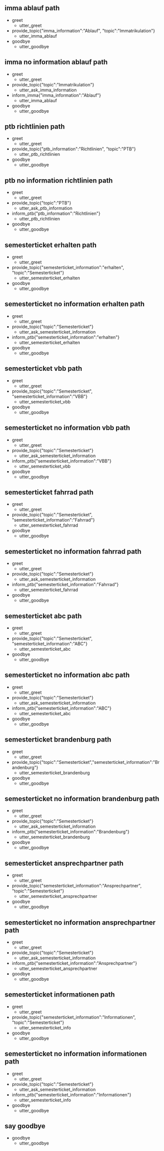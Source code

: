 ## imma ablauf path
* greet
  - utter_greet
* provide_topic{"imma_information":"Ablauf", "topic":"Immatrikulation"}
  - utter_imma_ablauf
* goodbye
  - utter_goodbye

## imma no information ablauf path
* greet
  - utter_greet
* provide_topic{"topic":"Immatrikulation"}
  - utter_ask_imma_information
* inform_imma{"imma_information":"Ablauf"}
  - utter_imma_ablauf
* goodbye
  - utter_goodbye

## ptb richtlinien path
* greet
  - utter_greet
* provide_topic{"ptb_information":"Richtlinien", "topic":"PTB"}
  - utter_ptb_richtlinien
* goodbye
  - utter_goodbye

## ptb no information richtlinien path
* greet
  - utter_greet
* provide_topic{"topic":"PTB"}
  - utter_ask_ptb_information
* inform_ptb{"ptb_information":"Richtlinien"}
  - utter_ptb_richtlinien
* goodbye
  - utter_goodbye

## semesterticket erhalten path
* greet
  - utter_greet
* provide_topic{"semesterticket_information":"erhalten", "topic":"Semesterticket"}
  - utter_semesterticket_erhalten
* goodbye
  - utter_goodbye

## semesterticket no information erhalten path
* greet
  - utter_greet
* provide_topic{"topic":"Semesterticket"}
  - utter_ask_semesterticket_information
* inform_ptb{"semesterticket_information":"erhalten"}
  - utter_semesterticket_erhalten
* goodbye
  - utter_goodbye

<!-- ## semesterticket aktualisierung path
* greet
  - utter_greet
* provide_topic{"topic":"Semesterticket", "semesterticket_information":"Aktualisierung"}
  - utter_semesterticket_aktualisierung
* goodbye
  - utter_goodbye

## semesterticket no information aktualisierung path
* greet
  - utter_greet
* provide_topic{"topic":"Semesterticket"}
  - utter_ask_semesterticket_information
* inform_ptb{"semesterticket_information":"Aktualisierung"}
  - utter_semesterticket_aktualisierung
* goodbye
  - utter_goodbye -->

## semesterticket vbb path
* greet
  - utter_greet
* provide_topic{"topic":"Semesterticket", "semesterticket_information":"VBB"}
  - utter_semesterticket_vbb
* goodbye
  - utter_goodbye

## semesterticket no information vbb path
* greet
  - utter_greet
* provide_topic{"topic":"Semesterticket"}
  - utter_ask_semesterticket_information
* inform_ptb{"semesterticket_information":"VBB"}
  - utter_semesterticket_vbb
* goodbye
  - utter_goodbye

## semesterticket fahrrad path
* greet
  - utter_greet
* provide_topic{"topic":"Semesterticket", "semesterticket_information":"Fahrrad"}
  - utter_semesterticket_fahrrad
* goodbye
  - utter_goodbye

## semesterticket no information fahrrad path
* greet
  - utter_greet
* provide_topic{"topic":"Semesterticket"}
  - utter_ask_semesterticket_information
* inform_ptb{"semesterticket_information":"Fahrrad"}
  - utter_semesterticket_fahrrad
* goodbye
  - utter_goodbye

## semesterticket abc path
* greet
  - utter_greet
* provide_topic{"topic":"Semesterticket", "semesterticket_information":"ABC"}
  - utter_semesterticket_abc
* goodbye
  - utter_goodbye

## semesterticket no information abc path
* greet
  - utter_greet
* provide_topic{"topic":"Semesterticket"}
  - utter_ask_semesterticket_information
* inform_ptb{"semesterticket_information":"ABC"}
  - utter_semesterticket_abc
* goodbye
  - utter_goodbye

## semesterticket brandenburg path
* greet
  - utter_greet
* provide_topic{"topic":"Semesterticket","semesterticket_information":"Brandenburg"}
  - utter_semesterticket_brandenburg
* goodbye
  - utter_goodbye

## semesterticket no information brandenburg path
* greet
  - utter_greet
* provide_topic{"topic":"Semesterticket"}
  - utter_ask_semesterticket_information
* inform_ptb{"semesterticket_information":"Brandenburg"}
  - utter_semesterticket_brandenburg
* goodbye
  - utter_goodbye

## semesterticket ansprechpartner path
* greet
  - utter_greet
* provide_topic{"semesterticket_information":"Ansprechpartner", "topic":"Semesterticket"}
  - utter_semesterticket_ansprechpartner
* goodbye
  - utter_goodbye

## semesterticket no information ansprechpartner path
* greet
  - utter_greet
* provide_topic{"topic":"Semesterticket"}
  - utter_ask_semesterticket_information
* inform_ptb{"semesterticket_information":"Ansprechpartner"}
  - utter_semesterticket_ansprechpartner
* goodbye
  - utter_goodbye

## semesterticket informationen path
* greet
  - utter_greet
* provide_topic{"semesterticket_information":"Informationen", "topic":"Semesterticket"}
  - utter_semesterticket_info
* goodbye
  - utter_goodbye

## semesterticket no information informationen path
* greet
  - utter_greet
* provide_topic{"topic":"Semesterticket"}
  - utter_ask_semesterticket_information
* inform_ptb{"semesterticket_information":"Informationen"}
  - utter_semesterticket_info
* goodbye
  - utter_goodbye

## say goodbye
* goodbye
  - utter_goodbye

